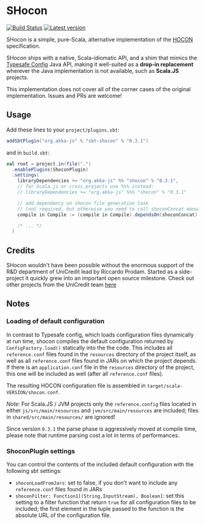 # SHocon

[![Build Status](https://travis-ci.org/akka-js/shocon.png?branch=master)](https://travis-ci.org/akka-js/shocon)
[![Latest version](https://index.scala-lang.org/akka-js/shocon/shocon/latest.svg?color=green)](https://index.scala-lang.org/akka-js/shocon)

SHocon is a simple, pure-Scala, alternative implementation of the [HOCON](https://github.com/typesafehub/config/blob/master/HOCON.md)
specification.

SHocon ships with a native, Scala-idiomatic API, and a shim that mimics the [Typesafe Config](https://github.com/typesafehub/config) Java API, making it well-suited as a **drop-in replacement** wherever the Java implementation is not available, such as **Scala.JS** projects.

This implementation does not cover all of the corner cases of the original implementation. Issues and PRs are welcome!

## Usage

Add these lines to your `project/plugins.sbt`:
```scala
addSbtPlugin("org.akka-js" % "sbt-shocon" % "0.3.1")
```

and in `build.sbt`:
```scala
val root = project.in(file(".")
  .enablePlugins(ShoconPlugin)
  .settings(
    libraryDependencies += "org.akka-js" %% "shocon" % "0.3.1",
    // for Scala.js or cross projects use %%% instead:
    // libraryDependencies += "org.akka-js" %%% "shocon" % "0.3.1"

    // add dependency on shocon file generation task
    // (not required, but otherwise you need to call shoconConcat manually before compilation!)
    compile in Compile := (compile in Compile).dependsOn(shoconConcat).value

    /* ... */
  )
```

## Credits

SHocon wouldn't have been possible without the enormous support of the R&D department of UniCredit lead by Riccardo Prodam. Started as a side-project it quickly grew into an important open source milestone.
Check out other projects from the UniCredit team [here](https://github.com/unicredit)

## Notes

### Loading of default configuration
In contrast to Typesafe config, which loads configuration files dynamically at run time, shocon compiles the default configuration returned by `ConfigFactory.load()` statically into the the code. This includes all `reference.conf` files found in the `resources` directory of the project itself, as well as all `reference.conf` files found in JARs on which the project depends. If there is an `application.conf` file in the `resources` directory of the project, this one will be included as well (after all `reference.conf` files).

The resulting HOCON configuration file is assembled in `target/scala-VERSION/shocon.conf`.

*Note*: For Scala.JS / JVM projects only the `reference.config` files located in either `js/src/main/resources` and `jvm/src/main/resources` are included; files in `shared/src/main/resources/` are ignored!

Since version `0.3.1` the parse phase is aggressively moved at compile time, please note that runtime parsing cost a lot in terms of performances.

### ShoconPlugin settings
You can control the contents of the included default configuration with the following sbt settings:

* `shoconLoadFromJars`: set to false, if you don't want to include any `reference.conf` files found in JARs
* `shoconFilter: Function1[(String,InputStream), Boolean]`: set this setting to a filter function that return `true` for all configuration files to be included; the first element in the tuple passed to the function is the absolute URL of the configuration file.
